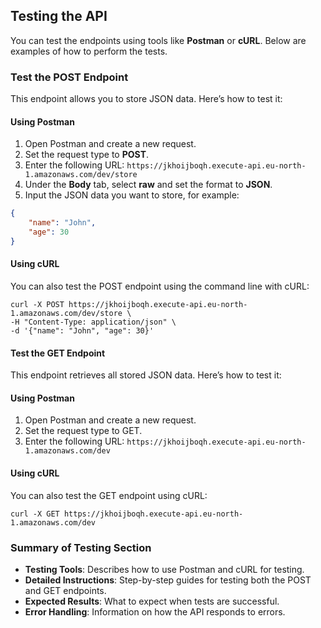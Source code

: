 ## Testing the API

You can test the endpoints using tools like **Postman** or **cURL**. Below are examples of how to perform the tests.

### Test the POST Endpoint

This endpoint allows you to store JSON data. Here’s how to test it:

#### Using Postman

1. Open Postman and create a new request.
2. Set the request type to **POST**.
3. Enter the following URL:   ```https://jkhoijboqh.execute-api.eu-north-1.amazonaws.com/dev/store```
4. Under the **Body** tab, select **raw** and set the format to **JSON**.
5. Input the JSON data you want to store, for example:
```json
{
    "name": "John",
    "age": 30
}
```

#### Using cURL
You can also test the POST endpoint using the command line with cURL:
```
curl -X POST https://jkhoijboqh.execute-api.eu-north-1.amazonaws.com/dev/store \
-H "Content-Type: application/json" \
-d '{"name": "John", "age": 30}'
```

#### Test the GET Endpoint
This endpoint retrieves all stored JSON data. Here’s how to test it:

#### Using Postman
1. Open Postman and create a new request.
2. Set the request type to GET.
3. Enter the following URL:  ```https://jkhoijboqh.execute-api.eu-north-1.amazonaws.com/dev```

#### Using cURL
You can also test the GET endpoint using cURL:
```
curl -X GET https://jkhoijboqh.execute-api.eu-north-1.amazonaws.com/dev
```


### Summary of Testing Section

- **Testing Tools**: Describes how to use Postman and cURL for testing.
- **Detailed Instructions**: Step-by-step guides for testing both the POST and GET endpoints.
- **Expected Results**: What to expect when tests are successful.
- **Error Handling**: Information on how the API responds to errors.

